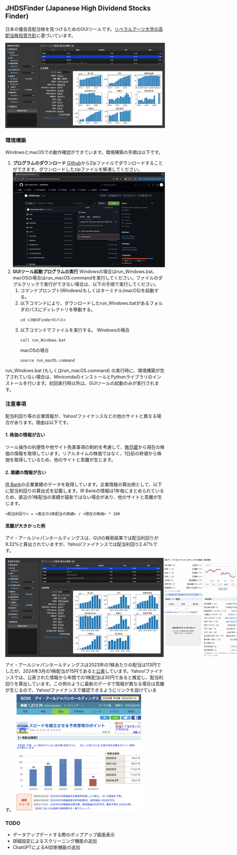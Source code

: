## JHDSFinder (Japanese High Dividend Stocks Finder)
日本の優良高配当株を見つけるためのGUIツールです。[リベラルアーツ大学の高配当株投資方針](https://liberaluni.com/stock-tool)に基づいています。

![GUIツール](./img/GUI.png)

### 環境構築
WindowsとmacOSでの動作確認ができています。環境構築の手順は以下です。

1. **プログラムのダウンロード**
   [Github](https://github.com/High-Bridge-Kohei/JHDSFinder)からZipファイルでダウンロードすることができます。ダウンロードしたzipファイルを解凍してください。
![ダウンロード](./img/donwnload_zip.png)
2. **GUIツール起動プログラムの実行**
   Windowsの場合はrun_Windows.bat、macOSの場合はrun_macOS.commandを実行してください。ファイルのダブルクリックで実行ができない場合は、以下の手順で実行してください。
   1. コマンドプロンプト(Windows)もしくはターミナル(macOS)を起動する。
   2. 以下コマンドにより、ダウンロードしたrun_Windows.batがあるフォルダのパスにディレクトリを移動する。
      ```
      cd <JHDSFinderのパス>
      ```
   3. 以下コマンドでファイルを実行する。
      Windowsの場合
      ```
      call run_Windows.bat
      ```
      macOSの場合
      ```
      source run_macOS.command
      ```

run_Windows.bat (もしくはrun_macOS.command) の実行時に、環境構築が完了されていない場合は、MinicondaのインストールとPythonライブラリのインストールを行います。初回実行時以外は、GUIツールの起動のみが実行されます。

### 注意事項
配当利回り等の企業情報が、Yahoo!ファイナンスなどの他のサイトと異なる場合があります。理由は以下です。

#### 1. 株価の情報が古い
ツール操作の利便性や他サイト免責事項の制約を考慮して、[無尽蔵](https://mujinzou.com/)から現在の株価の情報を取得しています。リアルタイムの株価ではなく、1日前の終値から株価を取得しているため、他のサイトと乖離が生じます。

#### 2. 業績の情報が古い
[IR Bank](https://irbank.net/download)の企業業績のデータを取得しています。企業情報の算出例として、以下に配当利回りの算出式を記載します。IR Bankの情報は1年毎にまとめられているため、直近の1株配当の実績が最新ではない場合があり、他のサイトと乖離が生じます。
```
<配当利回り> = <直近の1株配当の実績> / <現在の株価> * 100
```

#### 乖離が大きかった例
アイ・アールジャパンホールディングスは、GUIの検索結果では配当利回りが9.32%と算出されていますが、Yahoo!ファイナンスでは配当利回り2.47%です。
<div style="display: flex;">
    <img src="./img/ir_japan_gui.png" style="width: 500px;">
    <img src="./img/ir_japan_yahoo.png" style="width: 250px;">
</div>


アイ・アールジャパンホールディングスは2023年の1株あたりの配当は113円でしたが、2024年3月の1株配当が15円であると[公表](https://www.irjapan.jp/ir_info/stock/premium.html)しています。Yahoo!ファイナンスでは、公表された情報から年間での1株配当は30円であると推定し、配当利回りを算出しています。この例のように最新のデータで情報が異なる場合は乖離が生じるので、Yahoo!ファイナンスで確認できるようにリンクを設けています。
<img src="./img/ir_japan_kabuyoho.png" width="400">

### TODO
- データアップデートする際のポップアップ画面表示
- 詳細設定によるスクリーニング機能の追加
- ChatGPTによるAI診断機能の追加